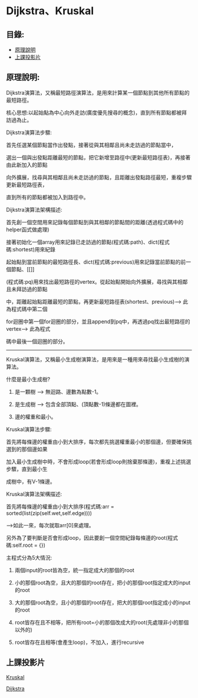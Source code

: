 Dijkstra、Kruskal
======

目錄:
--------
* [原理說明](#原理說明)
* [上課投影片](#上課投影片)

原理說明:
----

Dijkstra演算法，又稱最短路徑演算法，是用來計算某一個節點到其他所有節點的最短路徑。

核心思想:以起始點為中心向外走訪(廣度優先搜尋的概念)，直到所有節點都被拜訪過為止。


Dijkstra演算法步驟:

首先任選某個節點當作出發點，接著從與其相鄰且尚未走訪過的節點當中，

選出一個與出發點距離最短的節點，把它新增至路徑中(更新最短路徑表)，再接著由此新加入的節點

向外擴展，找尋與其相鄰且尚未走訪過的節點，且距離出發點路徑最短，重複步驟更新最短路徑表，

直到所有的節點都被加入到路徑中。


Dijkstra演算法架構描述:

首先創一個空間用來記錄每個節點到與其相鄰的節點間的距離(透過程式碼中的helper函式做處理)

接著初始化一個array用來記錄已走訪過的節點(程式碼:path)、dict(程式碼:shortest)用來紀錄

起始點到當前節點的最短路徑長、dict(程式碼:previous)用來記錄當前節點的前一個節點、[[]]

(程式碼:pq)用來找出最短路徑的vertex。從起始點開始向外擴展，尋找與其相鄰且未拜訪過的節點

中，距離起始點距離最短的節點，再更新最短路徑表(shortest、previous)--> 此為程式碼中第二個

for迴圈中第一個for迴圈的部分，並且append到pq中，再透過pq找出最短路徑的vertex--> 此為程式

碼中最後一個迴圈的部分。

-----------------------------------------------------------------------------------

Kruskal演算法，又稱最小生成樹演算法，是用來是一種用來尋找最小生成樹的演算法。

什麼是最小生成樹? 

1. 是一顆樹 --> 無迴路、邊數為點數-1。

2. 是生成樹 --> 包含全部頂點、(頂點數-1)條邊都在圖裡。
                 
3. 邊的權重和最小。


Kruskal演算法步驟:

首先將每條邊的權重由小到大排序，每次都先挑選權重最小的那個邊，但要確保挑選到的那個邊如果

加入最小生成樹中時，不會形成loop(若會形成loop則捨棄那條邊)，重複上述挑選步驟，直到最小生

成樹中，有V-1條邊。

Kruskal演算法架構描述:

首先將每條邊的權重由小到大排序(程式碼:arr = sorted(list(zip(self.wet,self.edge))))

-->如此一來，每次就取arr[0]來處理。

另外為了要判斷是否會形成loop，因此要創一個空間紀錄每條邊的root(程式碼:self.root = {})

主程式分為5大情況:

1. 兩個input的root皆為空，統一指定成大的那個的root

2. 小的那個root為空，且大的那個的root存在，把小的那個root指定成大的input的root

3. 大的那個root為空，且小的那個的root存在，把大的那個root指定成小的input的root

4. root皆存在且不相等，把所有root=小的那個改成大的root(先處理非小的那個以外的)

5. root皆存在且相等(會產生loop)，不加入，進行recursive



上課投影片
-----

[Kruskal](https://docs.google.com/presentation/d/e/2PACX-1vTorNDEyhYA4ZAt5jEqOmFs2cQiUAYvkTp-R0DOn9B3c1MuUecV-a1wNakFIrJxA6AoUFGzbl3OQBIJ/pub?start=false&loop=false&delayms=3000&slide=id.p)

[Dijkstra](https://docs.google.com/presentation/d/e/2PACX-1vTgHO5AkHJS6iN6bnnBMMdHv6E4rabnrC0KwyTRfjad8Ab3IQjbnGvZuQOjDC9t7nKqeroiwcuasJrI/pub?start=false&loop=false&delayms=3000&slide=id.p)
